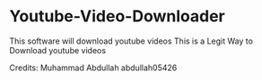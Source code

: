 # Youtube-Video-Downloader
This software will download youtube videos
This is a Legit Way to Download youtube videos

Credits:
Muhammad Abdullah
abdullah05426
